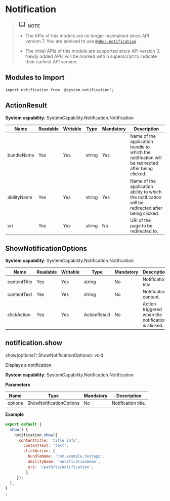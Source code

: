 # Notification

> ![icon-note.gif](public_sys-resources/icon-note.gif) **NOTE**<br/>
> - The APIs of this module are no longer maintained since API version 7. You are advised to use [`@ohos.notification`](js-apis-notification.md).
> 
> - The initial APIs of this module are supported since API version 3. Newly added APIs will be marked with a superscript to indicate their earliest API version.


## Modules to Import


```
import notification from '@system.notification';
```

## ActionResult

**System capability**: SystemCapability.Notification.Notification

| Name       | Readable| Writable| Type                                          | Mandatory| Description                     |
| ----------- | --- | ---- | ---------------------------------------------- | ---- | ------------------------- |
| bundleName  | Yes | Yes | string                                          | Yes  | Name of the application bundle to which the notification will be redirected after being clicked.                 |
| abilityName | Yes | Yes | string                                          | Yes  | Name of the application ability to which the notification will be redirected after being clicked.|
| uri         | Yes | Yes | string                                          | No  | URI of the page to be redirected to.             |


## ShowNotificationOptions

**System capability**: SystemCapability.Notification.Notification

| Name         | Readable| Writable| Type                                          | Mandatory| Description                       |
| ------------- | --- | ---- | ---------------------------------------------- | ---- | ------------------------- |
| contentTitle  | Yes | Yes | string                                          | No  | Notification title.                 |
| contentText   | Yes | Yes | string                                          | No  | Notification content.                 |
| clickAction   | Yes | Yes | ActionResult                                    | No  | Action triggered when the notification is clicked.    |


## notification.show

show(options?: ShowNotificationOptions): void

Displays a notification.

**System capability**: SystemCapability.Notification.Notification

**Parameters**

| Name| Type| Mandatory| Description|
| -------- | -------- | -------- | -------- |
| options | ShowNotificationOptions | No| Notification title.|

**Example**
```javascript
export default {    
  show() {        
    notification.show({            
      contentTitle: 'title info',            
        contentText: 'text',            
        clickAction: {                
          bundleName: 'com.example.testapp',                
          abilityName: 'notificationDemo',                
          uri: '/path/to/notification',            
         },
     });    
  },
}
;
```
